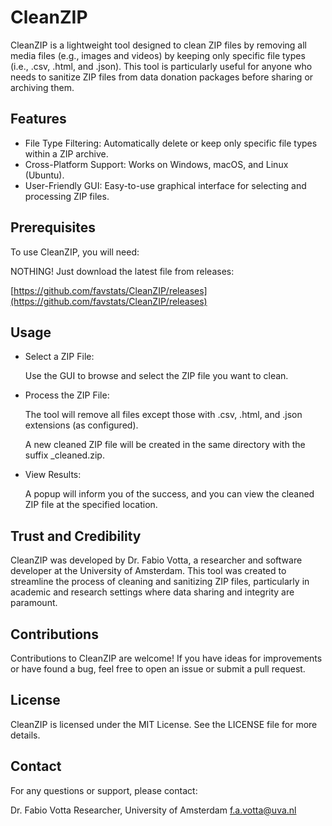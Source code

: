 # CleanZIP


CleanZIP is a lightweight tool designed to clean ZIP files by removing all media files (e.g., images and videos) by keeping only specific file types (i.e., .csv, .html, and .json). This tool is particularly useful for anyone who needs to sanitize ZIP files from data donation packages before sharing or archiving them.

## Features

+ File Type Filtering: Automatically delete or keep only specific file types within a ZIP archive.
+ Cross-Platform Support: Works on Windows, macOS, and Linux (Ubuntu).
+ User-Friendly GUI: Easy-to-use graphical interface for selecting and processing ZIP files.


## Prerequisites

To use CleanZIP, you will need:

NOTHING! Just download the latest file from releases:

[https://github.com/favstats/CleanZIP/releases](https://github.com/favstats/CleanZIP/releases)

## Usage  

+ Select a ZIP File:

    Use the GUI to browse and select the ZIP file you want to clean.

+ Process the ZIP File:

    The tool will remove all files except those with .csv, .html, and .json extensions (as configured).

    A new cleaned ZIP file will be created in the same directory with the suffix _cleaned.zip.

+ View Results:

    A popup will inform you of the success, and you can view the cleaned ZIP file at the specified location.

## Trust and Credibility

CleanZIP was developed by Dr. Fabio Votta, a researcher and software developer at the University of Amsterdam. This tool was created to streamline the process of cleaning and sanitizing ZIP files, particularly in academic and research settings where data sharing and integrity are paramount.

## Contributions

Contributions to CleanZIP are welcome! If you have ideas for improvements or have found a bug, feel free to open an issue or submit a pull request.

## License

CleanZIP is licensed under the MIT License. See the LICENSE file for more details.

## Contact

For any questions or support, please contact:

Dr. Fabio Votta
Researcher, University of Amsterdam
f.a.votta@uva.nl

